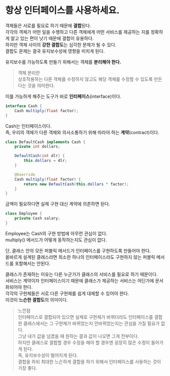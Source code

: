 # 항상 인터페이스를 사용하세요.

객체들은 서로를 필요로 하기 때문에 **결합**된다.<br/>
각각의 객체가 어떤 일을 수행하고 다른 객체에게 어떤 서비스를 제공하는 지를 정확하게 알고 있는 편이 낫기 때문에 결합이 유용하다.<br/>
하지만 객체 사이의 **강한 결합도**는 심각한 문제가 될 수 있다.<br/>
결합도 문제는 결국 유지보수성에 영향을 미치게 된다.

유지보수를 가능하도록 만들기 위해서는 객체를 **분리해야 한다.**<br/>
> 객체 분리란<br/>
> 상호작용하는 다른 객체를 수정하지 않고도 해당 객체를 수정할 수 있도록 만든다는 것을 의미한다.

이를 가능하게 해주는 도구가 바로 **인터페이스**(interface)이다.

```java
interface Cash {
    Cash multiply(float factor);
}
```

Cash는 인터페이스이다.<br/>
즉, 우리의 객체가 다른 객체와 의사소통하기 위해 따라야 하는 **계약**(contract)이다.

```java
class DefaultCash implements Cash {
    private int dollars;

    DefaultCash(int dlr) {
        this.dollars = dlr;
    }

    @Override
    Cash multiply(float factor) {
        return new DefaultCash(this.dollars * factor);
    }
}
```

금액이 필요하다면 실제 구현 대신 계약에 의존하면 된다.

```java
class Employee {
    private Cash salary;
}
```

Employee는 Cash의 구현 방법에 아무런 관심이 없다.<br/>
multiply() 메서드가 어떻게 동작하는지도 관심이 없다.<br/>

단, 클래스 안의 모든 퍼블릭 메서드가 인터페이스를 구현하도록 만들어야 한다.<br/>
올바르게 설계된 클래스라면 최소한 하나의 인터페이스라도 구현하지 않는 퍼블릭 메서드를 포함해서는 안된다.

클래스가 존재하는 이유는 다른 누군가가 클래스의 서비스를 필요로 하기 때문이다.<br/>
서비스는 계약이자 인터페이스이기 때문에 클래스가 제공하는 서비스는 어딘가에 문서화되어야 한다.<br/>
각각의 구현체들은 서로 다른 구현체를 쉽게 대체할 수 있어야 한다.<br/>
이것이 **느슨한 결합도**의 의미이다.

> 느낀점<br/>
> 인터페이스로 결합되어 있으면 실제로 구현체가 바뀌더라도 인터페이스를 결합한 클래스에서는 그 구현체가 바뀌었는지 안바뀌었는지는 관심을 가질 필요가 없다.<br/>
> 그냥 내가 값을 넘겼을 때 원하는 결과 값이 나오면 그게 전부이다.<br/>
> 하지만 클래스로 결합할 경우 수정을 해야 할 경우엔 굉장히 많은 수정이 들어가게 된다.<br/>
> 즉, 유지보수성이 떨어지게 된다.<br/>
> 결합을 하되 최대한 느슨하게 결합을 하기 위해서 인터페이스를 사용하는 것이 가장 좋다.

